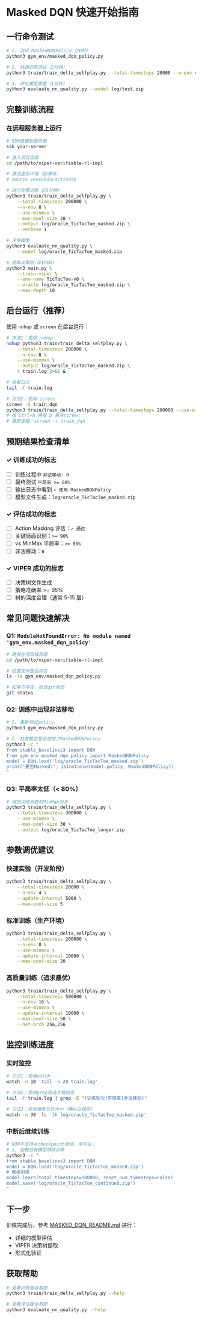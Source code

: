 # Masked DQN 快速开始指南

## 一行命令测试

```bash
# 1. 测试 MaskedDQNPolicy（30秒）
python3 gym_env/masked_dqn_policy.py

# 2. 快速训练测试（2分钟）
python3 train/train_delta_selfplay.py --total-timesteps 20000 --n-env 4 --output log/test.zip

# 3. 评估模型质量（1分钟）
python3 evaluate_nn_quality.py --model log/test.zip
```

## 完整训练流程

### 在远程服务器上运行

```bash
# SSH连接到服务器
ssh your-server

# 进入项目目录
cd /path/to/viper-verifiable-rl-impl

# 激活虚拟环境（如果有）
# source venv/bin/activate

# 运行完整训练（20分钟）
python3 train/train_delta_selfplay.py \
    --total-timesteps 200000 \
    --n-env 8 \
    --use-minmax \
    --max-pool-size 20 \
    --output log/oracle_TicTacToe_masked.zip \
    --verbose 1

# 评估模型
python3 evaluate_nn_quality.py \
    --model log/oracle_TicTacToe_masked.zip

# 提取决策树（VIPER）
python3 main.py \
    --train-viper \
    --env-name TicTacToe-v0 \
    --oracle log/oracle_TicTacToe_masked.zip \
    --max-depth 10
```

## 后台运行（推荐）

使用 `nohup` 或 `screen` 在后台运行：

```bash
# 方法1：使用 nohup
nohup python3 train/train_delta_selfplay.py \
    --total-timesteps 200000 \
    --n-env 8 \
    --use-minmax \
    --output log/oracle_TicTacToe_masked.zip \
    > train.log 2>&1 &

# 查看日志
tail -f train.log

# 方法2：使用 screen
screen -S train_dqn
python3 train/train_delta_selfplay.py --total-timesteps 200000 --use-minmax
# 按 Ctrl+A 再按 D 离开screen
# 重新连接：screen -r train_dqn
```

## 预期结果检查清单

### ✓ 训练成功的标志
- [ ] 训练过程中 `非法移动: 0`
- [ ] 最终测试 `平局率 >= 80%`
- [ ] 输出日志中看到 `✓ 使用 MaskedDQNPolicy`
- [ ] 模型文件生成：`log/oracle_TicTacToe_masked.zip`

### ✓ 评估成功的标志
- [ ] Action Masking 评估：`✓ 通过`
- [ ] 关键局面识别：`>= 90%`
- [ ] vs MinMax 平局率：`>= 95%`
- [ ] 非法移动：`0`

### ✓ VIPER 成功的标志
- [ ] 决策树文件生成
- [ ] 策略准确率 >= 95%
- [ ] 树的深度合理（通常 5-15 层）

## 常见问题快速解决

### Q1: `ModuleNotFoundError: No module named 'gym_env.masked_dqn_policy'`

```bash
# 确保在项目根目录
cd /path/to/viper-verifiable-rl-impl

# 检查文件是否存在
ls -la gym_env/masked_dqn_policy.py

# 如果不存在，检查git状态
git status
```

### Q2: 训练中出现非法移动

```bash
# 1. 重新测试policy
python3 gym_env/masked_dqn_policy.py

# 2. 检查模型是否使用了MaskedDQNPolicy
python3 -c "
from stable_baselines3 import DQN
from gym_env.masked_dqn_policy import MaskedDQNPolicy
model = DQN.load('log/oracle_TicTacToe_masked.zip')
print('是否Masked:', isinstance(model.policy, MaskedDQNPolicy))
"
```

### Q3: 平局率太低（< 80%）

```bash
# 增加训练步数和MinMax对手
python3 train/train_delta_selfplay.py \
    --total-timesteps 300000 \
    --use-minmax \
    --max-pool-size 30 \
    --output log/oracle_TicTacToe_longer.zip
```

## 参数调优建议

### 快速实验（开发阶段）
```bash
python3 train/train_delta_selfplay.py \
    --total-timesteps 20000 \
    --n-env 4 \
    --update-interval 5000 \
    --max-pool-size 5
```

### 标准训练（生产环境）
```bash
python3 train/train_delta_selfplay.py \
    --total-timesteps 200000 \
    --n-env 8 \
    --use-minmax \
    --update-interval 10000 \
    --max-pool-size 20
```

### 高质量训练（追求最优）
```bash
python3 train/train_delta_selfplay.py \
    --total-timesteps 500000 \
    --n-env 16 \
    --use-minmax \
    --update-interval 10000 \
    --max-pool-size 50 \
    --net-arch 256,256
```

## 监控训练进度

### 实时监控
```bash
# 方法1：使用watch
watch -n 10 'tail -n 20 train.log'

# 方法2：使用grep筛选关键信息
tail -f train.log | grep -E "(训练轮次|平局率|非法移动)"

# 方法3：检查模型文件大小（确认在保存）
watch -n 30 'ls -lh log/oracle_TicTacToe_masked.zip'
```

### 中断后继续训练
```bash
# DQN不支持从checkpoint继续，但可以：
# 1. 加载已有模型继续训练
python3 -c "
from stable_baselines3 import DQN
model = DQN.load('log/oracle_TicTacToe_masked.zip')
# 继续训练
model.learn(total_timesteps=100000, reset_num_timesteps=False)
model.save('log/oracle_TicTacToe_continued.zip')
"
```

## 下一步

训练完成后，参考 [MASKED_DQN_README.md](MASKED_DQN_README.md) 进行：
- 详细的模型评估
- VIPER 决策树提取
- 形式化验证

## 获取帮助

```bash
# 查看训练脚本帮助
python3 train/train_delta_selfplay.py --help

# 查看评估脚本帮助
python3 evaluate_nn_quality.py --help
```
